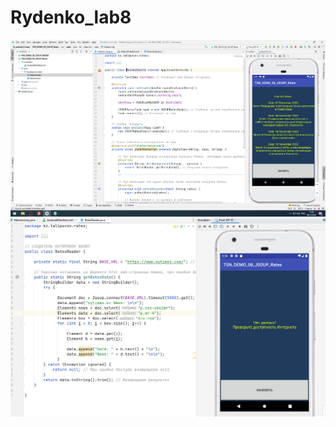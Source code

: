 # Rydenko_lab8
![screenshot](https://github.com/harvey133/Rydenko_lab8/blob/master/Screenshot_6.png)
![screenshot](https://github.com/harvey133/Rydenko_lab8/blob/master/Screenshot_4.png)
